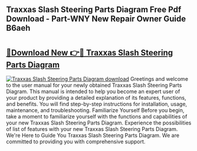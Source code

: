 ## Traxxas Slash Steering Parts Diagram Free Pdf Download - Part-WNY New Repair Owner Guide B6aeh

# <h2><a href="http://dfq8ba.blite.top/?on=Traxxas+Slash+Steering+Parts+Diagram">🔗Download New 👉🔴 Traxxas Slash Steering Parts Diagram</a></h2>

[![Traxxas Slash Steering Parts Diagram download](https://i.imgur.com/lujVjoI.png)](http://dfq8ba.blite.top/?on=Traxxas+Slash+Steering+Parts+Diagram)
Greetings and welcome to the user manual for your newly obtained Traxxas Slash Steering Parts Diagram. This manual is intended to help you become an expert user of your product by providing a detailed explanation of its features, functions, and benefits. You will find step-by-step instructions for installation, usage, maintenance, and troubleshooting. Familiarize Yourself Before you begin, take a moment to familiarize yourself with the functions and capabilities of your new Traxxas Slash Steering Parts Diagram. Experience the possibilities of list of features with your new Traxxas Slash Steering Parts Diagram. We're Here to Guide You Traxxas Slash Steering Parts Diagram. We are committed to providing you with comprehensive support.
